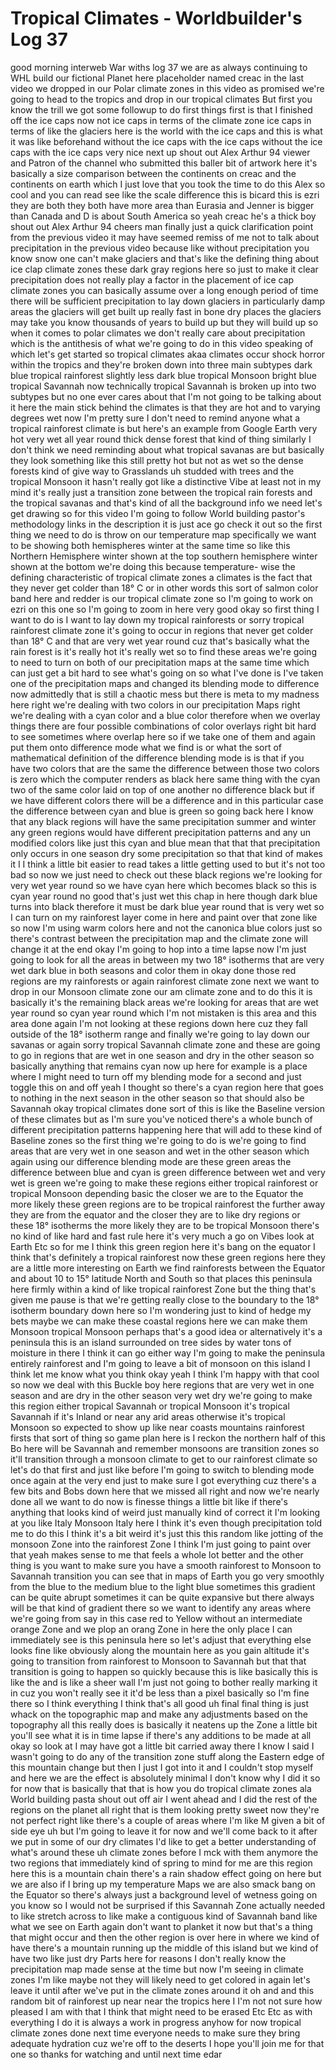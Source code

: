 # Tropical Climates - Worldbuilder's Log 37

good morning interweb War withs log 37
we are as always continuing to WHL build
our fictional Planet here placeholder
named creac in the last video we dropped
in our Polar climate zones in this video
as promised we're going to head to the
tropics and drop in our tropical
climates But first you know the trill we
got some followup to do first things
first is that I finished off the ice
caps now not ice caps in terms of the
climate zone ice caps in terms of like
the glaciers here is the world with the
ice caps and this is what it was like
beforehand without the ice caps with the
ice caps without the ice caps with the
ice caps very nice next up shout out
Alex Arthur 94 viewer and Patron of the
channel who submitted this baller bit of
artwork here it's basically a size
comparison between the continents on
creac and the continents on earth which
I just love that you took the time to do
this Alex so cool and you can read see
like the scale difference this is bicard
this is ezri they are both they both
have more area than Eurasia and Jenner
is bigger than Canada and D is about
South America so yeah creac he's a thick
boy shout out Alex Arthur 94 cheers man
finally just a quick clarification point
from the previous video it may have
seemed remiss of me not to talk about
precipitation in the previous video
because like without precipitation you
know snow one can't make glaciers and
that's like the defining thing about ice
clap climate zones these dark gray
regions here so just to make it clear
precipitation does not really play a
factor in the placement of ice cap
climate zones you can basically assume
over a long enough period of time there
will be sufficient precipitation to lay
down glaciers in particularly damp areas
the glaciers will get built up really
fast in bone dry places the glaciers may
take you know thousands of years to
build up but they will build up so when
it comes to polar climates we don't
really care about precipitation which is
the antithesis of what we're going to do
in this video speaking of which let's
get
started so tropical climates akaa
climates occur shock horror within the
tropics and they're broken down into
three main subtypes dark blue tropical
rainforest slightly less dark blue
tropical Monsoon bright blue tropical
Savannah now technically tropical
Savannah is broken up into two subtypes
but no one ever cares about that I'm not
going to be talking about it here the
main stick behind the climates is that
they are hot and to varying degrees wet
now I'm pretty sure I don't need to
remind anyone what a tropical rainforest
climate is but here's an example from
Google Earth very hot very wet all year
round thick dense forest that kind of
thing similarly I don't think we need
reminding about what tropical savanas
are but basically they look something
like this still pretty hot but not as
wet so the dense forests kind of give
way to Grasslands uh studded with trees
and the tropical Monsoon it hasn't
really got like a distinctive Vibe at
least not in my mind it's really just a
transition zone between the tropical
rain forests and the tropical savanas
and that's kind of all the background
info we need let's get
drawing so for this video I'm going to
follow World building pastor's
methodology links in the description it
is just ace go check it out so the first
thing we need to do is throw on our
temperature map specifically we want to
be showing both hemispheres winter at
the same time so like this Northern
Hemisphere winter shown at the top
southern hemisphere winter shown at the
bottom we're doing this because
temperature- wise the defining
characteristic of tropical climate zones
a climates is the fact that they never
get colder than 18° C or in other words
this sort of salmon color band here and
redder is our tropical climate zone so
I'm going to work on ezri on this one so
I'm going to zoom in here very good okay
so first thing I want to do is I want to
lay down my tropical rainforests or
sorry tropical rainforest climate zone
it's going to occur in regions that
never get colder than 18° C and that are
very wet year round cuz that's basically
what the rain forest is it's really hot
it's really wet so to find these areas
we're going to need to turn on both of
our precipitation maps at the same time
which can just get a bit hard to see
what's going on so what I've done is
I've taken one of the precipitation maps
and changed its blending mode to
difference now admittedly that is still
a chaotic mess but there is meta to my
madness here right we're dealing with
two colors in our precipitation Maps
right we're dealing with a cyan color
and a blue color therefore when we
overlay things there are four possible
combinations of color overlays right bit
hard to see sometimes where overlap here
so if we take one of them and again put
them onto difference mode what we find
is or what the sort of mathematical
definition of the difference blending
mode is is that if you have two colors
that are the same the difference between
those two colors is zero which the
computer renders as black here same
thing with the cyan two of the same
color laid on top of one another no
difference black but if we have
different colors there will be a
difference and in this particular case
the difference between cyan and blue is
green so going back here I know that any
black regions will have the same
precipitation summer and winter any
green regions would have different
precipitation patterns and any un
modified colors like just this cyan and
blue mean that that that precipitation
only occurs in one season dry some
precipitation so that that kind of makes
it I I think a little bit easier to read
takes a little getting used to but it's
not too bad so now we just need to check
out these black regions we're looking
for very wet year round so we have cyan
here which becomes black so this is cyan
year round no good that's just wet this
chap in here though dark blue turns into
black therefore it must be dark blue
year round that is very wet so I can
turn on my rainforest layer come in here
and
paint over that zone like so now I'm
using warm colors here and not the
canonica blue colors just so there's
contrast between the precipitation map
and the climate zone will change it at
the end okay I'm going to hop into a
time lapse now I'm just going to look
for all the areas in between my two 18°
isotherms that are very wet dark blue in
both seasons and color them in
okay done those red regions are my
rainforests or again rainforest climate
zone next we want to drop in our Monsoon
climate zone our am climate zone and to
do this it is basically it's the
remaining black areas we're looking for
areas that are wet year round so cyan
year round which I'm not mistaken is
this area and this area
done again I'm not looking at these
regions down here cuz they fall outside
of the 18° isotherm
range and finally we're going to lay
down our savanas or again sorry tropical
Savannah climate zone and these are
going to go in regions that are wet in
one season and dry in the other season
so basically anything that remains cyan
now up here for example is a place where
I might need to turn off my blending
mode for a second and just toggle this
on and off yeah I thought so there's a
cyan region here that goes to nothing in
the next season in the other season so
that should also be
Savannah okay tropical climates done
sort of this is like the Baseline
version of these climates but as I'm
sure you've noticed there's a whole
bunch of different precipitation
patterns happening here that will add to
these kind of Baseline
zones so the first thing we're going to
do is we're going to find areas that are
very wet in one season and wet in the
other season which again using our
difference blending mode are these green
areas the difference between blue and
cyan is green difference between wet and
very wet is green we're going to make
these regions either tropical rainforest
or tropical Monsoon depending basic the
closer we are to the Equator the more
likely these green regions are to be
tropical rainforest the further away
they are from the equator and the closer
they are to like dry regions or these
18° isotherms the more likely they are
to be tropical Monsoon there's no kind
of like hard and fast rule here it's
very much a go on Vibes look at Earth
Etc so for me I think this green region
here it's bang on the equator I think
that's definitely a tropical rainforest
now these green regions here they are a
little more interesting on Earth we find
rainforests between the Equator and
about 10 to 15° latitude North and South
so that places this peninsula here
firmly within a kind of like tropical
rainforest Zone but the thing that's
given me pause is that we're getting
really close to the boundary to the 18°
isotherm boundary down here so I'm
wondering just to kind of hedge my bets
maybe we can make these coastal regions
here we can make them Monsoon tropical
Monsoon perhaps that's a good idea or
alternatively it's a peninsula this is
an island surrounded on tree sides by
water tons of moisture in there I think
it can go either way I'm going to make
the peninsula entirely rainforest and
I'm going to leave a bit of monsoon on
this island I think let me know what you
think
okay yeah I think I'm happy with
that cool so now we deal with this
Buckle boy here regions that are very
wet in one season and are dry in the
other season very wet dry we're going to
make this region either tropical
Savannah or tropical Monsoon it's
tropical Savannah if it's Inland or near
any arid areas otherwise it's tropical
Monsoon so expected to show up like near
coasts mountains rainforest firsts that
sort of thing so game plan here is I
reckon the northern half of this Bo here
will be Savannah and remember monsoons
are transition zones so it'll transition
through a monsoon climate to get to our
rainforest climate so let's do that
first and just like before I'm going to
switch to blending mode once again at
the very end just to make sure I got
everything cuz there's a few bits and
Bobs down here that we missed
all right and now we're nearly done all
we want to do now is finesse things a
little bit like if there's anything that
looks kind of weird just manually kind
of correct it I'm looking at you like
Italy Monsoon Italy here I think it's
even though precipitation told me to do
this I think it's a bit weird it's just
this this random like
jotting of the monsoon Zone into the
rainforest Zone I think I'm just going
to paint over that yeah makes sense to
me that feels a whole lot better and the
other thing is you want to make sure you
have a smooth rainforest to Monsoon to
Savannah transition you can see that in
maps of Earth you go very smoothly from
the blue to the medium blue to the light
blue sometimes this gradient can be
quite abrupt sometimes it can be quite
expansive but there always will be that
kind of gradient there so we want to
identify any areas where we're going
from say in this case red to Yellow
without an intermediate orange Zone and
we plop an orang Zone in here the only
place I can immediately see is this
peninsula
here so let's adjust
that everything else looks fine like
obviously along the mountain here as you
gain altitude it's going to transition
from rainforest to Monsoon to Savannah
but that that transition is going to
happen so quickly because this is like
basically this is like the and is like a
sheer wall I'm just not going to bother
really marking it in cuz you won't
really see it it'd be less than a pixel
basically so I'm fine there so I think
everything I think that's all good uh
final final thing is just whack on the
topographic map and make any adjustments
based on the topography all this really
does is basically it neatens up the Zone
a little bit you'll see what it is in
time lapse if there's any additions to
be made at all
okay so look at I may have got a little
bit carried away there I know I said I
wasn't going to do any of the transition
zone stuff along the Eastern edge of
this mountain change but then I just I
got into it and I couldn't stop myself
and here we are the effect is absolutely
minimal I don't know why I did it so for
now that is basically that that is how
you do tropical climate zones ala World
building pasta shout out off air I went
ahead and I did the rest of the regions
on the planet all right that is them
looking pretty sweet now they're not
perfect right like there's a couple of
areas where I'm like M given a bit of
side eye uh but I'm going to leave it
for now and we'll come back to it after
we put in some of our dry climates I'd
like to get a better understanding of
what's around these uh climate zones
before I mck with them anymore the two
regions that immediately kind of spring
to mind for me are this region here this
is a mountain chain there's a rain
shadow effect going on here but we are
also if I bring up my temperature Maps
we are also smack bang on the Equator so
there's always just a background level
of wetness going on you know so I would
not be surprised if this Savannah Zone
actually needed to like stretch across
to like make a contiguous kind of
Savannah band like what we see on Earth
again don't want to planket it now but
that's a thing that might occur and then
the other region is over here in where
we kind of have there's a mountain
running up the middle of this island but
we kind of have two like just dry Parts
here for reasons I don't really know the
precipitation map made sense at the time
but now I'm seeing in climate zones I'm
like maybe not they will likely need to
get colored in again let's leave it
until after we've put in the climate
zones around it oh and and this random
bit of rainforest up near near the
tropics here I I'm not not sure how
pleased I am with that I think that
might need to be erased Etc Etc as with
everything I do it is always a work in
progress anyhow for now tropical climate
zones done next time everyone needs to
make sure they bring adequate hydration
cuz we're off to the deserts I hope
you'll join me for that one so thanks
for watching
and until next
time edar